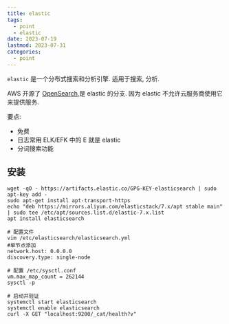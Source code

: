 ```yaml
---
title: elastic
tags:
  - point
  - elastic
date: 2023-07-19
lastmod: 2023-07-31
categories:
  - point
---
```


`elastic` 是一个分布式搜索和分析引擎. 适用于搜索, 分析.

AWS 开源了 [OpenSearch](https://github.com/opensearch-project/OpenSearch),是 elastic 的分支. 因为 elastic 不允许云服务商使用它来提供服务.

要点:

- 免费
- 日志常用 ELK/EFK 中的 E 就是 elastic
- 分词搜索功能

## 安装

```shell
wget -qO - https://artifacts.elastic.co/GPG-KEY-elasticsearch | sudo apt-key add -
sudo apt-get install apt-transport-https
echo "deb https://mirrors.aliyun.com/elasticstack/7.x/apt stable main" | sudo tee /etc/apt/sources.list.d/elastic-7.x.list
apt install elasticsearch

# 配置文件
vim /etc/elasticsearch/elasticsearch.yml
#单节点添加
network.host: 0.0.0.0
discovery.type: single-node

# 配置 /etc/sysctl.conf
vm.max_map_count = 262144
sysctl -p

# 启动并验证
systemctl start elasticsearch
systemctl enable elasticsearch
curl -X GET "localhost:9200/_cat/health?v"
```
